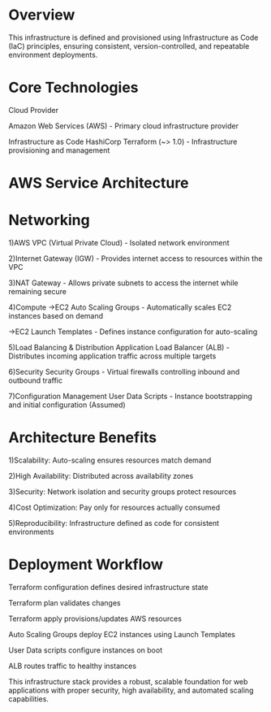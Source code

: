 # Overview
This infrastructure is defined and provisioned using Infrastructure as Code (IaC) principles, ensuring consistent, version-controlled, and repeatable environment deployments.

# Core Technologies

Cloud Provider

Amazon Web Services (AWS) - Primary cloud infrastructure provider

Infrastructure as Code
HashiCorp Terraform (~> 1.0) - Infrastructure provisioning and management
# AWS Service Architecture
# Networking
1)AWS VPC (Virtual Private Cloud) - Isolated network environment

2)Internet Gateway (IGW) - Provides internet access to resources within the VPC

3)NAT Gateway - Allows private subnets to access the internet while remaining secure

4)Compute
->EC2 Auto Scaling Groups - Automatically scales EC2 instances based on demand

->EC2 Launch Templates - Defines instance configuration for auto-scaling

5)Load Balancing & Distribution
Application Load Balancer (ALB) - Distributes incoming application traffic across multiple targets

6)Security
Security Groups - Virtual firewalls controlling inbound and outbound traffic

7)Configuration Management
User Data Scripts - Instance bootstrapping and initial configuration (Assumed)

# Architecture Benefits

1)Scalability: Auto-scaling ensures resources match demand

2)High Availability: Distributed across availability zones

3)Security: Network isolation and security groups protect resources

4)Cost Optimization: Pay only for resources actually consumed

5)Reproducibility: Infrastructure defined as code for consistent environments

# Deployment Workflow
Terraform configuration defines desired infrastructure state

Terraform plan validates changes

Terraform apply provisions/updates AWS resources

Auto Scaling Groups deploy EC2 instances using Launch Templates

User Data scripts configure instances on boot

ALB routes traffic to healthy instances

This infrastructure stack provides a robust, scalable foundation for web applications with proper security, high availability, and automated scaling capabilities.

